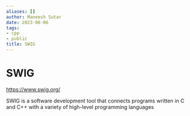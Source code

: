 ```yaml
---
aliases: []
author: Maneesh Sutar
date: 2023-06-06
tags:
- cpp
- public
title: SWIG
---
```


# SWIG

<https://www.swig.org/>

SWIG is a software development tool that connects programs written in C and C++ with a variety of high-level programming languages
